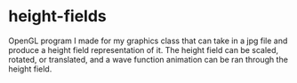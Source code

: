# height-fields
OpenGL program I made for my graphics class that can take in a jpg file and produce a height field representation of it. The height field can be scaled, rotated, or translated, and a wave function animation can be ran through the height field. 
